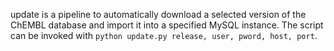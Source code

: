update is a pipeline to automatically download a selected version of the ChEMBL database and import it into a specified MySQL instance.
The script can be invoked with `python update.py release, user, pword, host, port`.

